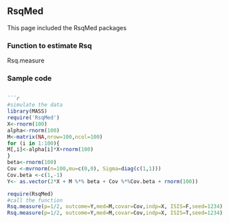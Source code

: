 ## RsqMed

This page included the RsqMed packages

### Function to estimate Rsq
Rsq.measure

### Sample code 
```markdown

```r
#simulate the data
library(MASS)
require('RsqMed')
X<-rnorm(100)
alpha<-rnorm(100)
M<-matrix(NA,nrow=100,ncol=100)
for (i in 1:100){
M[,i]<-alpha[i]*X+rnorm(100)
}
beta<-rnorm(100)
Cov <-mvrnorm(n=100,mu=c(0,0), Sigma=diag(c(1,1)))
Cov.beta <-c(1,-1)
Y<- as.vector(2*X + M %*% beta + Cov %*%Cov.beta + rnorm(100))

require(RsqMed)
#call the function
Rsq.measure(p=1/2, outcome=Y,med=M,covar=Cov,indp=X, ISIS=F,seed=1234)
Rsq.measure(p=1/2, outcome=Y,med=M,covar=Cov,indp=X, ISIS=T,seed=1234)
```

